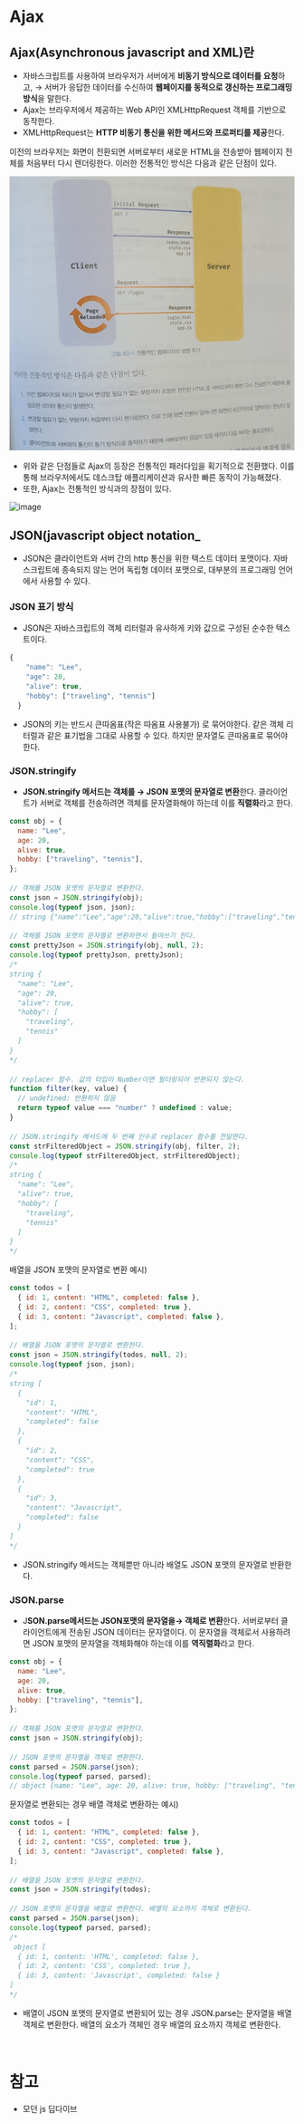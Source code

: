# Ajax

## Ajax(Asynchronous javascript and XML)란

- 자바스크립트를 사용하여 브라우저가 서버에게 **비동기 방식으로 데이터를 요청**하고, → 서버가 응답한 데이터를 수신하여 **웹페이지를 동적으로 갱신하는 프로그래밍 방식**을 말한다.
- Ajax는 브라우저에서 제공하는 Web API인 XMLHttpRequest 객체를 기반으로 동작한다.
- XMLHttpRequest는 **HTTP 비동기 통신을 위한 메서드와 프로퍼티를 제공**한다.

이전의 브라우저는 화면이 전환되면 서버로부터 새로운 HTML을 전송받아 웹페이지 전체를 처음부터 다시 렌더링한다. 이러한 전통적인 방식은 다음과 같은 단점이 있다.

![alt text](image.png)

- 위와 같은 단점들로 Ajax의 등장은 전통적인 패러다임을 획기적으로 전환했다. 이를 통해 브라우저에서도 데스크탑 애플리케이션과 유사한 빠른 동작이 가능해졌다.
- 또한, Ajax는 전통적인 방식과의 장점이 있다.

![image](https://github.com/YuHyeonWook/TIL/assets/110236953/c1f780cc-b06e-4b0a-b59b-c47213424496)

## JSON(javascript object notation\_

- JSON은 클라이언트와 서버 간의 http 통신을 위한 텍스트 데이터 포맷이다. 자바스크립트에 종속되지 않는 언어 독립형 데이터 포맷으로, 대부분의 프로그래밍 언어에서 사용할 수 있다.

### JSON 표기 방식

- JSON은 자바스크립트의 객체 리터럴과 유사하게 키와 값으로 구성된 순수한 텍스트이다.

```jsx
{
    "name": "Lee",
    "age": 20,
    "alive": true,
    "hobby": ["traveling", "tennis"]
  }
```

- JSON의 키는 반드시 큰따옴표(작은 따옴표 사용불가) 로 묶어야한다. 같은 객체 리터럴과 같은 표기법을 그대로 사용할 수 있다. 하지만 문자열도 큰따옴표로 묶어야한다.

### JSON.stringify

- **JSON.stringify 메서드는 객체를 → JSON 포맷의 문자열로 변환**한다. 클라이언트가 서버로 객체를 전송하려면 객체를 문자열화해야 하는데 이를 **직렬화**라고 한다.

```jsx
const obj = {
  name: "Lee",
  age: 20,
  alive: true,
  hobby: ["traveling", "tennis"],
};

// 객체를 JSON 포맷의 문자열로 변환한다.
const json = JSON.stringify(obj);
console.log(typeof json, json);
// string {"name":"Lee","age":20,"alive":true,"hobby":["traveling","tennis"]}

// 객체를 JSON 포맷의 문자열로 변환하면서 들여쓰기 한다.
const prettyJson = JSON.stringify(obj, null, 2);
console.log(typeof prettyJson, prettyJson);
/*
string {
  "name": "Lee",
  "age": 20,
  "alive": true,
  "hobby": [
    "traveling",
    "tennis"
  ]
}
*/

// replacer 함수. 값의 타입이 Number이면 필터링되어 반환되지 않는다.
function filter(key, value) {
  // undefined: 반환하지 않음
  return typeof value === "number" ? undefined : value;
}

// JSON.stringify 메서드에 두 번째 인수로 replacer 함수를 전달한다.
const strFilteredObject = JSON.stringify(obj, filter, 2);
console.log(typeof strFilteredObject, strFilteredObject);
/*
string {
  "name": "Lee",
  "alive": true,
  "hobby": [
    "traveling",
    "tennis"
  ]
}
*/
```

배열을 JSON 포맷의 문자열로 변환 예시)

```jsx
const todos = [
  { id: 1, content: "HTML", completed: false },
  { id: 2, content: "CSS", completed: true },
  { id: 3, content: "Javascript", completed: false },
];

// 배열을 JSON 포맷의 문자열로 변환한다.
const json = JSON.stringify(todos, null, 2);
console.log(typeof json, json);
/*
string [
  {
    "id": 1,
    "content": "HTML",
    "completed": false
  },
  {
    "id": 2,
    "content": "CSS",
    "completed": true
  },
  {
    "id": 3,
    "content": "Javascript",
    "completed": false
  }
]
*/
```

- JSON.stringify 메서드는 객체뿐만 아니라 배열도 JSON 포맷의 문자열로 반환한다.

### JSON.parse

- J**SON.parse메서드는 JSON포맷의 문자열을→ 객체로 변환**한다. 서버로부터 클라이언트에게 전송된 JSON 데이터는 문자열이다. 이 문자열을 객체로서 사용하려면 JSON 포맷의 문자열을 객체화해야 하는데 이를 **역직렬화**라고 한다.

```jsx
const obj = {
  name: "Lee",
  age: 20,
  alive: true,
  hobby: ["traveling", "tennis"],
};

// 객체를 JSON 포맷의 문자열로 변환한다.
const json = JSON.stringify(obj);

// JSON 포맷의 문자열을 객체로 변환한다.
const parsed = JSON.parse(json);
console.log(typeof parsed, parsed);
// object {name: "Lee", age: 20, alive: true, hobby: ["traveling", "tennis"]}
```

문자열로 변환되는 경우 배열 객체로 변환하는 예시)

```jsx
const todos = [
  { id: 1, content: "HTML", completed: false },
  { id: 2, content: "CSS", completed: true },
  { id: 3, content: "Javascript", completed: false },
];

// 배열을 JSON 포맷의 문자열로 변환한다.
const json = JSON.stringify(todos);

// JSON 포맷의 문자열을 배열로 변환한다. 배열의 요소까지 객체로 변환된다.
const parsed = JSON.parse(json);
console.log(typeof parsed, parsed);
/*
 object [
  { id: 1, content: 'HTML', completed: false },
  { id: 2, content: 'CSS', completed: true },
  { id: 3, content: 'Javascript', completed: false }
]
*/
```

- 배열이 JSON 포맷의 문자열로 변환되어 있는 경우 JSON.parse는 문자열을 배열 객체로 변환한다. 배열의 요소가 객체인 경우 배열의 요소까지 객체로 변환한다.

<br>

# 참고

- 모던 js 딥다이브
